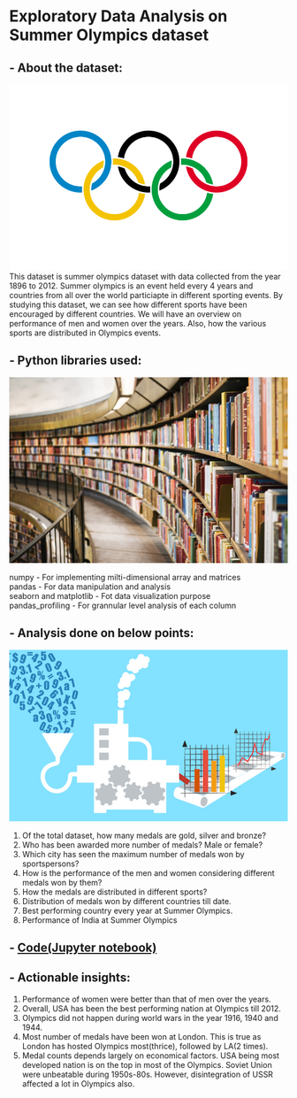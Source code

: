 # Exploratory Data Analysis on Summer Olympics dataset

## - About the dataset:
[![Olympics dataset](https://raw.githubusercontent.com/shashank8388/EDA/master/Summer%20Olympics%20Data/900px-Olympic_flag.svg.png "Olympics dataset")](https://raw.githubusercontent.com/shashank8388/EDA/master/Summer%20Olympics%20Data/900px-Olympic_flag.svg.png "Olympics dataset")
This dataset is summer olympics dataset with data collected from the year 1896 to 2012. Summer olympics is an event held every 4 years and countries from all over the world particiapte in different sporting events. By studying this dataset, we can see how different sports have been encouraged by different countries. We will have an overview on performance of men and women over the years. Also, how the various sports are distributed in Olympics events.

## - Python libraries used:

[![Library image](https://raw.githubusercontent.com/shashank8388/EDA/master/Summer%20Olympics%20Data/photo-1524995997946-a1c2e315a42f.jpg "Library image")](https://raw.githubusercontent.com/shashank8388/EDA/master/Summer%20Olympics%20Data/photo-1524995997946-a1c2e315a42f.jpg "Library image")

  numpy - For implementing milti-dimensional array and matrices
  <br>
  pandas - For data manipulation and analysis
  <br>
  seaborn and matplotlib - Fot data visualization purpose
  <br>
  pandas_profiling - For grannular level analysis of each column

## - Analysis done on below points:

[![Analysis](https://raw.githubusercontent.com/shashank8388/EDA/master/shutterstock357106388.jpg "Analysis")](https://raw.githubusercontent.com/shashank8388/EDA/master/shutterstock357106388.jpg "Analysis")
   
   1. Of the total dataset, how many medals are gold, silver and bronze?<br>
   2. Who has been awarded more number of medals? Male or female?<br>
   3. Which city has seen the maximum number of medals won by sportspersons?<br>
   4. How is the performance of the men and women considering different medals won by them?<br>
   5. How the medals are distributed in different sports?<br>
   6. Distribution of medals won by different countries till date.<br>
   7. Best performing country every year at Summer Olympics.<br>
   8. Performance of India at Summer Olympics<br>


## - [Code(Jupyter notebook)](https://raw.githubusercontent.com/shashank8388/EDA/master/Summer%20Olympics%20Data/Shashank_EDA%20project.ipynb "Code(Jupyter notebook)")


## - Actionable insights:
   1. Performance of women were better than that of men over the years.<br>
   2. Overall, USA has been the best performing nation at Olympics till 2012.<br>
   3. Olympics did not happen during world wars in the year 1916, 1940 and 1944.<br>
   4. Most number of medals have been won at London. This is true as London has hosted Olympics most(thrice), followed by LA(2 times).<br>
   5. Medal counts depends largely on economical factors. USA being most developed nation is on the top in most of the Olympics. Soviet
      Union were unbeatable during 1950s-80s. However, disintegration of USSR affected a lot in Olympics also.<br>


